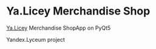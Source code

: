 # Ya.Licey Merchandise Shop

[Ya.Licey](https://lyceum.yandex.ru/) Merchandise ShopApp on PyQt5

Yandex.Lyceum project

